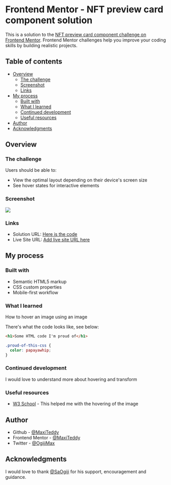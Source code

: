 # Frontend Mentor - NFT preview card component solution

This is a solution to the [NFT preview card component challenge on Frontend Mentor](https://www.frontendmentor.io/challenges/nft-preview-card-component-SbdUL_w0U). Frontend Mentor challenges help you improve your coding skills by building realistic projects. 

## Table of contents

- [Overview](#overview)
  - [The challenge](#the-challenge)
  - [Screenshot](#screenshot)
  - [Links](#links)
- [My process](#my-process)
  - [Built with](#built-with)
  - [What I learned](#what-i-learned)
  - [Continued development](#continued-development)
  - [Useful resources](#useful-resources)
- [Author](#author)
- [Acknowledgments](#acknowledgments)

## Overview

### The challenge

Users should be able to:

- View the optimal layout depending on their device's screen size
- See hover states for interactive elements

### Screenshot

![](./screenshot.jpg)

### Links

- Solution URL: [Here is the code](https://github.com/MaxiTeddy/NFT-Preview-Card/)
- Live Site URL: [Add live site URL here](https://your-live-site-url.com)

## My process

### Built with

- Semantic HTML5 markup
- CSS custom properties
- Mobile-first workflow

### What I learned

How to hover an image using an image

There's what the code looks like, see below:

```html
<h1>Some HTML code I'm proud of</h1>
```
```css
.proud-of-this-css {
  color: papayawhip;
}
```

### Continued development

I would love to understand more about hovering and transform

### Useful resources

- [W3 School](https://www.w3schools.com/howto/howto_css_image_overlay.asp) - This helped me with the hovering of the image


## Author

- Github - [@MaxiTeddy](https://github.com/MaxiTeddy)
- Frontend Mentor - [@MaxiTeddy](https://www.frontendmentor.io/profile/MaxiTeddy)
- Twitter - [@OgijiMax](https://www.twitter.com/OgijiMax)

## Acknowledgments

I would love to thank [@SaOgiji](https://github.com/SaOgiji) for his support, encouragement and guidance.
